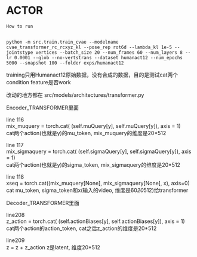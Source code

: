# ACTOR

```
How to run


python -m src.train.train_cvae --modelname cvae_transformer_rc_rcxyz_kl --pose_rep rot6d --lambda_kl 1e-5 --jointstype vertices --batch_size 20 --num_frames 60 --num_layers 8 --lr 0.0001 --glob --no-vertstrans --dataset humanact12 --num_epochs 5000 --snapshot 100 --folder exps/humanact12

```
training只用Humanact12原始数据，没有合成的数据，目的是测试cat两个condition feature是否work

改动的地方都在 src/models/architectures/transformer.py

Encoder_TRANSFORMER里面

line 116\
mix_muquery = torch.cat( (self.muQuery[y], self.muQuery[y]), axis = 1) \
cat两个action(也就是y)的mu_token, mix_muquery的维度是20*512

line 117\
mix_sigmaquery =  torch.cat( (self.sigmaQuery[y], self.sigmaQuery[y]), axis = 1) \
cat两个action(也就是y)的sigma_token, mix_sigmaquery的维度是20*512

line 118 \
xseq = torch.cat((mix_muquery[None], mix_sigmaquery[None], x), axis=0) \
cat mu_token, sigma_token和x(输入的video, 维度是60*20*512)给transformer


Decoder_TRANSFORMER里面

line208 \
z_action = torch.cat( (self.actionBiases[y], self.actionBiases[y]), axis = 1) \
cat两个action的action_token, cat之后z_action的维度是20*512

line209 \
z = z + z_action
z是latent, 维度20*512


















